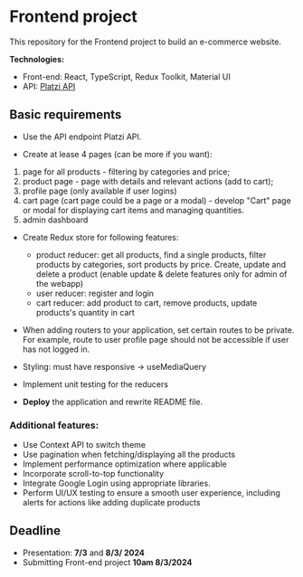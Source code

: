 # Frontend project

This repository for the Frontend project to build an e-commerce website.

**Technologies:**

- Front-end: React, TypeScript, Redux Toolkit, Material UI
- API: [Platzi API](https://fakeapi.platzi.com/)

## Basic requirements

- Use the API endpoint Platzi API.

- Create at lease 4 pages (can be more if you want):

1. page for all products - filtering by categories and price;
2. product page - page with details and relevant actions (add to cart);
3. profile page (only available if user logins)
4. cart page (cart page could be a page or a modal) - develop "Cart" page or modal for displaying cart items and managing quantities.
5. admin dashboard

- Create Redux store for following features:

  - product reducer: get all products, find a single products, filter products by categories, sort products by price. Create, update and delete a product (enable update & delete features only for admin of the webapp)
  - user reducer: register and login
  - cart reducer: add product to cart, remove products, update products's quantity in cart

- When adding routers to your application, set certain routes to be private. For example, route to user profile page should not be accessible if user has not logged in.

- Styling: must have responsive -> useMediaQuery

- Implement unit testing for the reducers

- **Deploy** the application and rewrite README file.

### Additional features:

- Use Context API to switch theme
- Use pagination when fetching/displaying all the products
- Implement performance optimization where applicable
- Incorporate scroll-to-top functionality
- Integrate Google Login using appropriate libraries.
- Perform UI/UX testing to ensure a smooth user experience, including alerts for actions like adding duplicate products

## Deadline

- Presentation: **7/3** and **8/3/ 2024**
- Submitting Front-end project **10am 8/3/2024**
